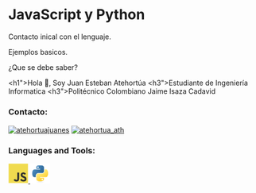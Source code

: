 # JavaScript y Python
  <p>Contacto inical con el lenguaje.</p>
  <p>Ejemplos basicos.</p>
  <p>¿Que se debe saber?<p>

<h1">Hola 👋, Soy Juan Esteban Atehortúa</h1>
<h3">Estudiante de Ingeniería Informatica</h3>
<h3">Politécnico Colombiano Jaime Isaza Cadavid</h3>

<h3 align="left">Contacto:</h3>
<p align="left">
<a href="https://twitter.com/atehortuajuanes" target="blank"><img align="center" src="https://raw.githubusercontent.com/rahuldkjain/github-profile-readme-generator/master/src/images/icons/Social/twitter.svg" alt="atehortuajuanes" height="30" width="40" /></a>
<a href="https://instagram.com/atehortua_ath" target="blank"><img align="center" src="https://raw.githubusercontent.com/rahuldkjain/github-profile-readme-generator/master/src/images/icons/Social/instagram.svg" alt="atehortua_ath" height="30" width="40" /></a>
</p>

<h3 align="left">Languages and Tools:</h3>
<p align="left"> <a href="https://developer.mozilla.org/en-US/docs/Web/JavaScript" target="_blank" rel="noreferrer"> <img src="https://raw.githubusercontent.com/devicons/devicon/master/icons/javascript/javascript-original.svg" alt="javascript" width="40" height="40"/> </a> <a href="https://www.python.org" target="_blank" rel="noreferrer"> <img src="https://raw.githubusercontent.com/devicons/devicon/master/icons/python/python-original.svg" alt="python" width="40" height="40"/> </a> </p>
